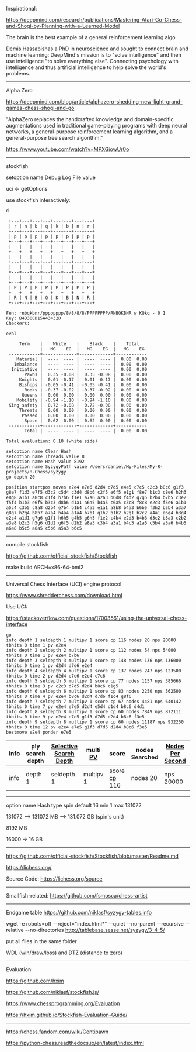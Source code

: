 Inspirational:

https://deepmind.com/research/publications/Mastering-Atari-Go-Chess-and-Shogi-by-Planning-with-a-Learned-Model

The brain is the best example of a general reinforcement learning algo.

<a href="https://en.wikipedia.org/wiki/Demis_Hassabis">Demis Hassabis</a>has a PhD in neuroscience and sought to connect brain and machine learning: DeepMind's mission is to "solve intelligence" and then use intelligence "to solve everything else". Connecting psychology with intelligence and thus artificial intelligence to help solve the world's problems.

---

Alpha Zero

https://deepmind.com/blog/article/alphazero-shedding-new-light-grand-games-chess-shogi-and-go

"AlphaZero replaces the handcrafted knowledge and domain-specific augmentations used in
traditional game-playing programs with deep neural networks, a general-purpose reinforcement
learning algorithm, and a general-purpose tree search algorithm."

https://www.youtube.com/watch?v=MPXGiowUr0o

---

stockfish

setoption name Debug Log File value <Filename>



uci <- getOptions

use stockfish interactively:

```
d

 +---+---+---+---+---+---+---+---+
 | r | n | b | q | k | b | n | r |
 +---+---+---+---+---+---+---+---+
 | p | p | p | p | p | p | p | p |
 +---+---+---+---+---+---+---+---+
 |   |   |   |   |   |   |   |   |
 +---+---+---+---+---+---+---+---+
 |   |   |   |   |   |   |   |   |
 +---+---+---+---+---+---+---+---+
 |   |   |   |   |   |   |   |   |
 +---+---+---+---+---+---+---+---+
 |   |   |   |   |   |   |   |   |
 +---+---+---+---+---+---+---+---+
 | P | P | P | P | P | P | P | P |
 +---+---+---+---+---+---+---+---+
 | R | N | B | Q | K | B | N | R |
 +---+---+---+---+---+---+---+---+

Fen: rnbqkbnr/pppppppp/8/8/8/8/PPPPPPPP/RNBQKBNR w KQkq - 0 1
Key: B4D30CD15A43432D
Checkers: 

eval

     Term    |    White    |    Black    |    Total   
             |   MG    EG  |   MG    EG  |   MG    EG 
 ------------+-------------+-------------+------------
    Material |  ----  ---- |  ----  ---- |  0.00  0.00
   Imbalance |  ----  ---- |  ----  ---- |  0.00  0.00
  Initiative |  ----  ---- |  ----  ---- |  0.00  0.00
       Pawns |  0.35 -0.08 |  0.35 -0.08 |  0.00  0.00
     Knights |  0.01 -0.17 |  0.01 -0.17 |  0.00  0.00
     Bishops | -0.05 -0.41 | -0.05 -0.41 |  0.00  0.00
       Rooks | -0.37 -0.02 | -0.37 -0.02 |  0.00  0.00
      Queens |  0.00  0.00 |  0.00  0.00 |  0.00  0.00
    Mobility | -0.94 -1.10 | -0.94 -1.10 |  0.00  0.00
 King safety |  0.72 -0.08 |  0.72 -0.08 |  0.00  0.00
     Threats |  0.00  0.00 |  0.00  0.00 |  0.00  0.00
      Passed |  0.00  0.00 |  0.00  0.00 |  0.00  0.00
       Space |  0.62  0.00 |  0.62  0.00 |  0.00  0.00
 ------------+-------------+-------------+------------
       Total |  ----  ---- |  ----  ---- |  0.00  0.00

Total evaluation: 0.10 (white side)
```

```
setoption name Clear Hash
setoption name Threads value 8
setoption name Hash value 8192
setoption name SyzygyPath value /Users/daniel/My-Files/My-R-projects/R-Chess/syzygy
go depth 20
```

```
position startpos moves e2e4 e7e6 d2d4 d7d5 e4e5 c7c5 c2c3 b8c6 g1f3 g8e7 f1d3 e7f5 d3c2 c5d4 c3d4 d8b6 c2f5 e6f5 e1g1 f8e7 b1c3 c8e6 h2h3 e8g8 a1b1 a8c8 c1f4 h7h6 f1e1 a7a6 a2a3 b6d8 f4d2 g7g5 b2b4 b7b5 c3e2 f5f4 b1b3 e6f5 b3c3 d8b6 d1a1 a6a5 b4a5 c6a5 c3c8 f8c8 e2c3 f5e6 a1b1 a5c4 c3b5 c8a8 d2b4 e7b4 b1b4 c4a3 e1a1 a8b8 b4a3 b6b5 f3h2 b5b4 a3a7 g8g7 h2g4 b8b7 a7a4 b4a4 a1a4 b7b1 g1h2 b1b2 h2g1 b2c2 a4a1 e6g4 h3g4 c2c4 a1d1 g7g6 g1f1 h6h5 g4h5 g6h5 f1e2 c4b4 e2d3 b4b3 d3c2 b3a3 c2b2 a3a8 b2c3 h5g6 d1d2 g6f5 d2b2 a8a3 c3b4 a3a1 b4c5 a1a5 c5b4 a5a6 b4b5 a6a8 b5c5 a8a5 c5b6 a5a3 b6c5
```

-------


compile stockfish

https://github.com/official-stockfish/Stockfish

make build ARCH=x86-64-bmi2


-------

Universal Chess Interface (UCI) engine protocol

https://www.shredderchess.com/download.html

Use UCI:

https://stackoverflow.com/questions/17003561/using-the-universal-chess-interface

```
go
info depth 1 seldepth 1 multipv 1 score cp 116 nodes 20 nps 20000 tbhits 0 time 1 pv e2e4
info depth 2 seldepth 2 multipv 1 score cp 112 nodes 54 nps 54000 tbhits 0 time 1 pv e2e4 b7b6
info depth 3 seldepth 3 multipv 1 score cp 148 nodes 136 nps 136000 tbhits 0 time 1 pv d2d4 d7d6 e2e4
info depth 4 seldepth 4 multipv 1 score cp 137 nodes 247 nps 123500 tbhits 0 time 2 pv d2d4 e7e6 e2e4 c7c6
info depth 5 seldepth 5 multipv 1 score cp 77 nodes 1157 nps 385666 tbhits 0 time 3 pv c2c3 d7d5 d2d4 b8c6 c1g5
info depth 6 seldepth 6 multipv 1 score cp 83 nodes 2250 nps 562500 tbhits 0 time 4 pv e2e4 b8c6 d2d4 d7d6 f1c4 g8f6
info depth 7 seldepth 7 multipv 1 score cp 67 nodes 4481 nps 640142 tbhits 0 time 7 pv e2e4 e7e5 d2d4 e5d4 d1d4 b8c6 d4d1
info depth 8 seldepth 8 multipv 1 score cp 60 nodes 7849 nps 872111 tbhits 0 time 9 pv e2e4 e7e5 g1f3 d7d5 d2d4 b8c6 f3e5
info depth 9 seldepth 8 multipv 1 score cp 60 nodes 11187 nps 932250 tbhits 0 time 12 pv e2e4 e7e5 g1f3 d7d5 d2d4 b8c6 f3e5
bestmove e2e4 ponder e7e5
```

info | ply search depth | <a href="https://www.chessprogramming.org/Depth#Selective_Search_Depth">Selective Search Depth</a>  | multi <a href="https://www.chessprogramming.org/Principal_Variation">PV</a> | score | nodes Searched | <a href="https://www.chessprogramming.org/Nodes_per_Second">Nodes Per Second</a> | TableBase Hits | time elapsed (ms) | <a href="https://www.chessprogramming.org/Principal_Variation">PV</a> Line
--- | --- | --- | --- | --- | --- | --- | --- | --- | ---
info | depth 1 | seldepth 1 | multipv 1 | score <a href="https://chess.fandom.com/wiki/Centipawn">cp</a> 116 | nodes 20 | nps 20000 | tbhits 0 | time 1 | pv e2e4


-------

option name Hash type spin default 16 min 1 max 131072

131072 --> 131072 MB --> 131.072 GB (spin's unit)

8192 MB

16000 -> 16 GB

-------

https://github.com/official-stockfish/Stockfish/blob/master/Readme.md

https://lichess.org/

Source Code: https://lichess.org/source

----

Smallfish-related: 
https://github.com/fsmosca/chess-artist

----

Endgame table
https://github.com/niklasf/syzygy-tables.info

wget -e robots=off --reject="index.html*" --quiet --no-parent --recursive --relative --no-directories http://tablebase.sesse.net/syzygy/3-4-5/

put all files in the same folder

WDL (win/draw/loss) and DTZ (distance to zero)

---

Evaluation:

https://github.com/hxim

https://github.com/niklasf/stockfish.js/

https://www.chessprogramming.org/Evaluation

https://hxim.github.io/Stockfish-Evaluation-Guide/

---

https://chess.fandom.com/wiki/Centipawn

https://python-chess.readthedocs.io/en/latest/index.html
